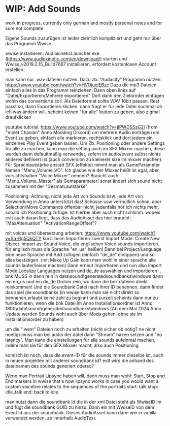 # WIP: Add Sounds

work in progress, currently only german and mostly personal notes and for sure not complete  

Eigene Sounds zuzufügen ist leider ziemlich kompliziert und geht nur über das Programm Wwise.


wwise installieren:
AudiokineticLauncher exe (https://www.audiokinetic.com/en/download/) starten und Wwise_v2019.2.15_Build7667 installieren, erfordert kostenlosen Account erstellen.

man kann nur .wav dateien nutzen.
Dazu zb. "Audacity" Programm nutzen. https://www.youtube.com/watch?v=HVOjueiEBzc
Dazu die mp3 Dateien einfach alles in das Programm reinziehen.
Dann oben links auf "Datei/Exportieren/Mehrere exportieren" Dort dann den Zielornder einfügen wohin das convertierte soll.
Als Dateiformat sollte WAV 16bit passen. Rest passt so, dann Exportieren klicken.
 dann fragt er für jede Datei nochmal ob ich was ändern will, scheint keinen "für alle" button zu geben, also zigmal draufklicken


youtube tutorial:
https://www.youtube.com/watch?v=jIPWDSSsG2I  (from "Violet Chaolan" Anno Modding Discord)
um mehrere Audio einträgen ein Event zu geben, einfach alle markieren, rechtsklick und dort jedem ein einzelnes Play Event geben lassen.
Um Zb. Positioning oder andere Settings für alle zu machen, kann man die setting auch im SFX Mixxer machen, diese werden dann defaultmäßig 
verwendet, sofern im audio/event selbst nichts anderes definiert ist (auch conversion zu kleinerer size im mixxer machen).
Für Sprachlautstärke anstatt SFX (effekte) nimmt man als GameParameter Namen "Menu_Volume_VO".
Ich glaube wie der Mixxer heißt ist egal, aber vorsichtshalber "Voice Mixxer" nennen?
Braucht auch "Menu_Volume_Master" als Gemaparameter! sonst ändert sich sound nicht zusammen mit der "GesmatLautstärke"


Positioning:
Achtung, nicht jede Art von Sounds bzw. jede Art von Verwendung in Anno unterstützt das! Schüsse usw vermutlich schon,
 aber Selection/Move Commands offenbar nicht, jedenfalls hör ich nichts mehr, sobald ich Positioning zufüge. Ist hierbei aber auch nicht schlimm.
 wobeis evlt auch daran liegt, dass das AudioAsset das hier braucht: "MaxAttenuation"  "ActivationRangeOffset"?

mit voices und übersetzung arbeiten:
https://www.youtube.com/watch?v=Sq-Rg5QkQTY
kurz:
beim Importieren zuerst Import Mode: Create New Object. Import as: Sound Voice, die englischen Voice sounds importieren.
für englisch muss die Sprache "en_us" heißen!
Dann bei Project/Language eine neue Sprache mit Add zufügen (einfach "de_de" eintippen) und so alles bestätigen. (mit Make Up Gain kann man wohl in einer sprache alle sounds lauter/leiser machen)
Dann erneut Importieren und nun also Import Mode Localize Languages nutzen und de_de auswählen und importieren 
..
bnk MUSS in dann rein in data\sound\generatedsoundbanks\windows dann ein en_us und ein de_de Ordner rein, wo dann die bnk dateien direkt reinkommen!
 Und die Soundbank Datei nach ihrer ID benennen, dann findet das spiel die soundbanks (in wwise kann man sie nicht direkt so bennenen,erlaubt keine zahl zu beginn)
und zurzeit scheints dann nur zu funktionieren, wenn die bnk Datei im Anno Installationsordner ist Anno 1800\data\sound\generatedsoundbanks\windows
 (Ab dem Mai 2024 Anno Update werden Sounds wohl auch über Mods gehen, ohne sie im Installationsorder zu haben)

um die ".wem" Dateien noch zu erhalten (nicht sicher ob nötig? ne nicht noetig)
muss man bei audio der datei dann "Stream" haken setzen und "no latency".
Man kann die einstellungen für alle sounds aufeinmal machen, indem man sie für den SFX Mixxer macht, also auch Positioning


komisch ist noch, dass die event-ID für die sounds immer dieselbe ist, auch in neuen projekten mit anderer soundbank id? evlt wird die anhand des dateinamen des sounds generiert oderso?


Wenn man Portrait Lipsync haben will, dann muss man wohl:
Start, Stop and End markers in wwise 
that's how lipsync works
in case you would want a custom voiceline
relates to the sequences of the portraits 
start: talk
stop: idle_talk
end: back to idle


man nutzt dann die soundbank Id die in der xml Datei steht als WwiseID im <Template>SoundBank</Template> und fügt die soundbank GUID zu
  <ModOp Type="add" GUID="9899002" Path="/Values/RequiredSoundBanks/SoundBanks">
hinzu.
Dann ein <Template>Audio</Template> mit WwiseID von dem Event Id aus der soundbank.
Dieses AudioAsset kann dann wie in vanilla verwendet werden, zb innerhalb AudioText.

 
